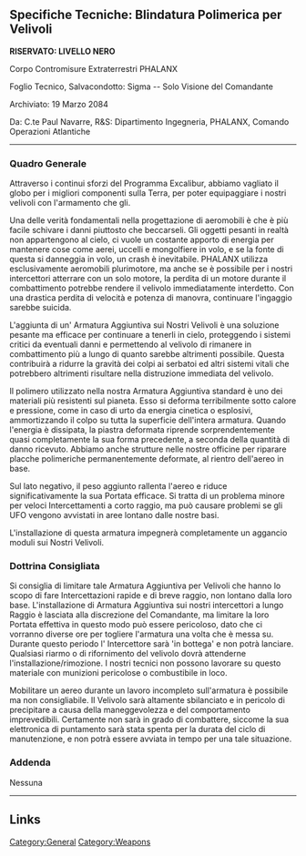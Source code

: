 ## Specifiche Tecniche: Blindatura Polimerica per Velivoli

**RISERVATO: LIVELLO NERO**

Corpo Contromisure Extraterrestri PHALANX

Foglio Tecnico, Salvacondotto: Sigma -- Solo Visione del Comandante

Archiviato: 19 Marzo 2084

Da: C.te Paul Navarre, R&S: Dipartimento Ingegneria, PHALANX, Comando
Operazioni Atlantiche

------------------------------------------------------------------------

### Quadro Generale

Attraverso i continui sforzi del Programma Excalibur, abbiamo vagliato
il globo per i migliori componenti sulla Terra, per poter equipaggiare i
nostri velivoli con l'armamento che gli.

Una delle verità fondamentali nella progettazione di aeromobili è che è
più facile schivare i danni piuttosto che beccarseli. Gli oggetti
pesanti in realtà non appartengono al cielo, ci vuole un costante
apporto di energia per mantenere cose come aerei, uccelli e mongolfiere
in volo, e se la fonte di questa si danneggia in volo, un crash è
inevitabile. PHALANX utilizza esclusivamente aeromobili plurimotore, ma
anche se è possibile per i nostri intercettori atterrare con un solo
motore, la perdita di un motore durante il combattimento potrebbe
rendere il velivolo immediatamente interdetto. Con una drastica perdita
di velocità e potenza di manovra, continuare l'ingaggio sarebbe suicida.

L'aggiunta di un' Armatura Aggiuntiva sui Nostri Velivoli è una
soluzione pesante ma efficace per continuare a tenerli in cielo,
proteggendo i sistemi critici da eventuali danni e permettendo al
velivolo di rimanere in combattimento più a lungo di quanto sarebbe
altrimenti possibile. Questa contribuirà a ridurre la gravità dei colpi
ai serbatoi ed altri sistemi vitali che potrebbero altrimenti risultare
nella distruzione immediata del velivolo.

Il polimero utilizzato nella nostra Armatura Aggiuntiva standard è uno
dei materiali più resistenti sul pianeta. Esso si deforma terribilmente
sotto calore e pressione, come in caso di urto da energia cinetica o
esplosivi, ammortizzando il colpo su tutta la superficie dell'intera
armatura. Quando l'energia è dissipata, la piastra deformata riprende
sorprendentemente quasi completamente la sua forma precedente, a seconda
della quantità di danno ricevuto. Abbiamo anche strutture nelle nostre
officine per riparare placche polimeriche permanentemente deformate, al
rientro dell'aereo in base.

Sul lato negativo, il peso aggiunto rallenta l'aereo e riduce
significativamente la sua Portata efficace. Si tratta di un problema
minore per veloci Intercettamenti a corto raggio, ma può causare
problemi se gli UFO vengono avvistati in aree lontano dalle nostre basi.

L'installazione di questa armatura impegnerà completamente un aggancio
moduli sui Nostri Velivoli.

### Dottrina Consigliata

Si consiglia di limitare tale Armatura Aggiuntiva per Velivoli che hanno
lo scopo di fare Intercettazioni rapide e di breve raggio, non lontano
dalla loro base. L'installazione di Armatura Aggiuntiva sui nostri
intercettori a lungo Raggio è lasciata alla discrezione del Comandante,
ma limitare la loro Portata effettiva in questo modo può essere
pericoloso, dato che ci vorranno diverse ore per togliere l'armatura una
volta che è messa su. Durante questo periodo l' Intercettore sarà 'in
bottega' e non potrà lanciare. Qualsiasi riarmo o di rifornimento del
velivolo dovrà attenderne l'installazione/rimozione. I nostri tecnici
non possono lavorare su questo materiale con munizioni pericolose o
combustibile in loco.

Mobilitare un aereo durante un lavoro incompleto sull'armatura è
possibile ma non consigliabile. Il Velivolo sarà altamente sbilanciato e
in pericolo di precipitare a causa della maneggevolezza e del
comportamento imprevedibili. Certamente non sarà in grado di combattere,
siccome la sua elettronica di puntamento sarà stata spenta per la durata
del ciclo di manutenzione, e non potrà essere avviata in tempo per una
tale situazione.

### Addenda

Nessuna

------------------------------------------------------------------------

## Links

[Category:General](Category:General "wikilink")
[Category:Weapons](Category:Weapons "wikilink")